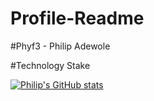 # Profile-Readme

#Phyf3 - Philip Adewole

#Technology Stake 

[![Philip's GitHub stats](https://github-readme-stats.vercel.app/api?username=Phyf3&count_private=true)](https://github.com/anuraghazra/github-readme-stats)

